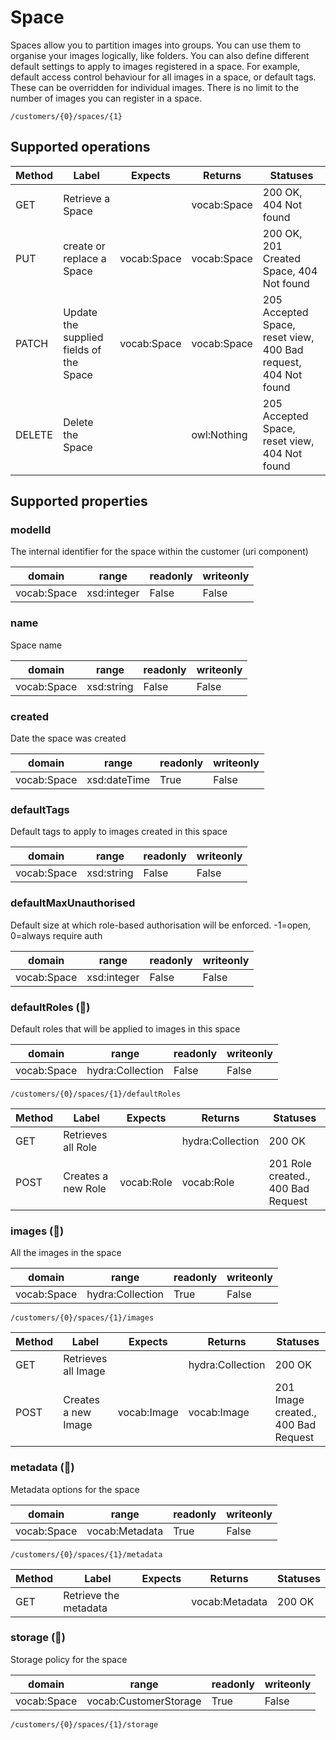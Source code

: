 
# Space

Spaces allow you to partition images into groups. You can use them to organise your images logically, like folders. You can also define different default settings to apply to images registered in a space. For example, default access control behaviour for all images in a space, or default tags. These can be overridden for individual images. There is no limit to the number of images you can register in a space.


```
/customers/{0}/spaces/{1}
```


## Supported operations


|Method|Label|Expects|Returns|Statuses|
|--|--|--|--|--|
|GET|Retrieve a Space| |vocab:Space|200 OK, 404 Not found|
|PUT|create or replace a Space|vocab:Space|vocab:Space|200 OK, 201 Created Space, 404 Not found|
|PATCH|Update the supplied fields of the Space|vocab:Space|vocab:Space|205 Accepted Space, reset view, 400 Bad request, 404 Not found|
|DELETE|Delete the Space| |owl:Nothing|205 Accepted Space, reset view, 404 Not found|


## Supported properties


### modelId

The internal identifier for the space within the customer (uri component)


|domain|range|readonly|writeonly|
|--|--|--|--|
|vocab:Space|xsd:integer|False|False|


### name

Space name


|domain|range|readonly|writeonly|
|--|--|--|--|
|vocab:Space|xsd:string|False|False|


### created

Date the space was created


|domain|range|readonly|writeonly|
|--|--|--|--|
|vocab:Space|xsd:dateTime|True|False|


### defaultTags

Default tags to apply to images created in this space


|domain|range|readonly|writeonly|
|--|--|--|--|
|vocab:Space|xsd:string|False|False|


### defaultMaxUnauthorised

Default size at which role-based authorisation will be enforced. -1=open, 0=always require auth


|domain|range|readonly|writeonly|
|--|--|--|--|
|vocab:Space|xsd:integer|False|False|


### defaultRoles (🔗)

Default roles that will be applied to images in this space


|domain|range|readonly|writeonly|
|--|--|--|--|
|vocab:Space|hydra:Collection|False|False|


```
/customers/{0}/spaces/{1}/defaultRoles
```


|Method|Label|Expects|Returns|Statuses|
|--|--|--|--|--|
|GET|Retrieves all Role| |hydra:Collection|200 OK|
|POST|Creates a new Role|vocab:Role|vocab:Role|201 Role created., 400 Bad Request|


### images (🔗)

All the images in the space


|domain|range|readonly|writeonly|
|--|--|--|--|
|vocab:Space|hydra:Collection|True|False|


```
/customers/{0}/spaces/{1}/images
```


|Method|Label|Expects|Returns|Statuses|
|--|--|--|--|--|
|GET|Retrieves all Image| |hydra:Collection|200 OK|
|POST|Creates a new Image|vocab:Image|vocab:Image|201 Image created., 400 Bad Request|


### metadata (🔗)

Metadata options for the space


|domain|range|readonly|writeonly|
|--|--|--|--|
|vocab:Space|vocab:Metadata|True|False|


```
/customers/{0}/spaces/{1}/metadata
```


|Method|Label|Expects|Returns|Statuses|
|--|--|--|--|--|
|GET|Retrieve the metadata| |vocab:Metadata|200 OK|


### storage (🔗)

Storage policy for the space


|domain|range|readonly|writeonly|
|--|--|--|--|
|vocab:Space|vocab:CustomerStorage|True|False|


```
/customers/{0}/spaces/{1}/storage
```

